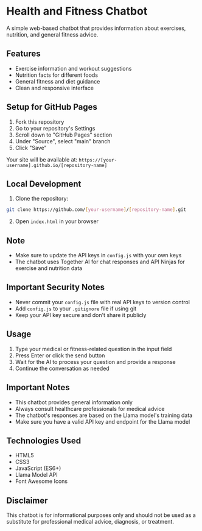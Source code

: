 # Health and Fitness Chatbot

A simple web-based chatbot that provides information about exercises, nutrition, and general fitness advice.

## Features
- Exercise information and workout suggestions
- Nutrition facts for different foods
- General fitness and diet guidance
- Clean and responsive interface

## Setup for GitHub Pages

1. Fork this repository
2. Go to your repository's Settings
3. Scroll down to "GitHub Pages" section
4. Under "Source", select "main" branch
5. Click "Save"

Your site will be available at: `https://[your-username].github.io/[repository-name]`

## Local Development

1. Clone the repository:
```bash
git clone https://github.com/[your-username]/[repository-name].git
```

2. Open `index.html` in your browser

## Note
- Make sure to update the API keys in `config.js` with your own keys
- The chatbot uses Together AI for chat responses and API Ninjas for exercise and nutrition data

## Important Security Notes

- Never commit your `config.js` file with real API keys to version control
- Add `config.js` to your `.gitignore` file if using git
- Keep your API key secure and don't share it publicly

## Usage

1. Type your medical or fitness-related question in the input field
2. Press Enter or click the send button
3. Wait for the AI to process your question and provide a response
4. Continue the conversation as needed

## Important Notes

- This chatbot provides general information only
- Always consult healthcare professionals for medical advice
- The chatbot's responses are based on the Llama model's training data
- Make sure you have a valid API key and endpoint for the Llama model

## Technologies Used

- HTML5
- CSS3
- JavaScript (ES6+)
- Llama Model API
- Font Awesome Icons

## Disclaimer

This chatbot is for informational purposes only and should not be used as a substitute for professional medical advice, diagnosis, or treatment. 